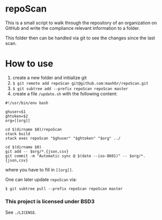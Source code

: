 # repoScan

This is a small script to walk through the repository of an organization on GitHub and write the compliance relevant information to a folder.

This folder then can be handled via git to see the changes since the last scan.

# How to use

1. create a new folder and initialize git
2. `$ git remote add repoScan git@github.com:maxhbr/repoScan.git`
3. `$ git subtree add --prefix repoScan repoScan master`
4. create a file `/update.sh` with the following content:
  ```
  #!/usr/bin/env bash
  
  ghuser=$1
  ghtoken=$2
  org=[[org]]
  
  cd $(dirname $0)/repoScan
  stack build
  stack exec repoScan "$ghuser" "$ghtoken" "$org" ../

  cd $(dirname $0)
  git add -- $org/*.{json,csv}
  git commit -m "Automatic sync @ $(date --iso-8601)" -- $org/*.{json,csv}
  ```
  where you have to fill in `[[org]]`.
  
One can later update `repoScan` via:
```
$ git subtree pull --prefix repoScan repoScan master
```

### This project is licensed under BSD3
See `./LICENSE`.
